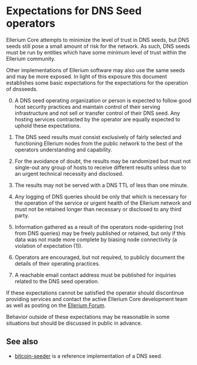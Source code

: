 Expectations for DNS Seed operators
===================================

Ellerium Core attempts to minimize the level of trust in DNS seeds,
but DNS seeds still pose a small amount of risk for the network.
As such, DNS seeds must be run by entities which have some minimum
level of trust within the Ellerium community.

Other implementations of Ellerium software may also use the same
seeds and may be more exposed. In light of this exposure this
document establishes some basic expectations for the expectations
for the operation of dnsseeds.

0. A DNS seed operating organization or person is expected
to follow good host security practices and maintain control of
their serving infrastructure and not sell or transfer control of their
DNS seed. Any hosting services contracted by the operator are
equally expected to uphold these expectations.

1. The DNS seed results must consist exclusively of fairly selected and
functioning Ellerium nodes from the public network to the best of the
operators understanding and capability.

2. For the avoidance of doubt, the results may be randomized but must not
single-out any group of hosts to receive different results unless due to an
urgent technical necessity and disclosed.

3. The results may not be served with a DNS TTL of less than one minute.

4. Any logging of DNS queries should be only that which is necessary
for the operation of the service or urgent health of the Ellerium
network and must not be retained longer than necessary or disclosed
to any third party.

5. Information gathered as a result of the operators node-spidering
(not from DNS queries) may be freely published or retained, but only
if this data was not made more complete by biasing node connectivity
(a violation of expectation (1)).

6. Operators are encouraged, but not required, to publicly document the
details of their operating practices.

7. A reachable email contact address must be published for inquiries
related to the DNS seed operation.

If these expectations cannot be satisfied the operator should
discontinue providing services and contact the active Ellerium
Core development team as well as posting on the
[Ellerium Forum](https://google.forum.com/).

Behavior outside of these expectations may be reasonable in some
situations but should be discussed in public in advance.

See also
--------

- [bitcoin-seeder](https://github.com/sipa/bitcoin-seeder) is a reference implementation of a DNS seed.